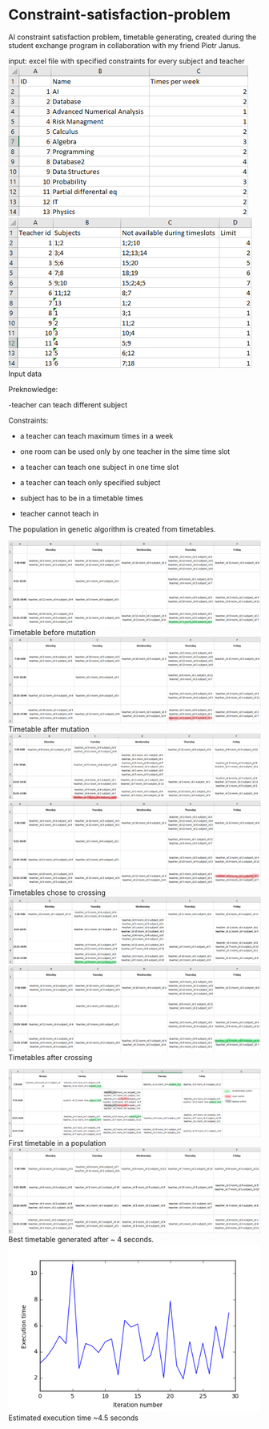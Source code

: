 # Constraint-satisfaction-problem
AI constraint satisfaction problem, timetable generating, created during the student exchange program in collaboration with my friend Piotr Janus. 

input: excel file with specified constraints for every subject and teacher  
![](https://github.com/matbarPL/Constraint-satisfaction-problem/blob/master/subjects.png)
![](https://github.com/matbarPL/Constraint-satisfaction-problem/blob/master/teachers.png)
Input data

Preknowledge: 

-teacher can teach different subject

Constraints:

 - a teacher can teach maximum <limit> times in a week 

 - one room can be used only by one teacher in the sime time slot

 - a teacher can teach one subject in one time slot

 - a teacher can teach only specified subject

 - subject has to be in a timetable <timesPerWeek> times
  
 - teacher cannot teach in <notAvaialableHours>

The population in genetic algorithm is created from timetables.

![](https://github.com/matbarPL/Constraint-satisfaction-problem/blob/master/mut0.png)
Timetable before mutation
![](https://github.com/matbarPL/Constraint-satisfaction-problem/blob/master/mut.png)
Timetable after mutation
![](https://github.com/matbarPL/Constraint-satisfaction-problem/blob/master/cross1.png)
![](https://github.com/matbarPL/Constraint-satisfaction-problem/blob/master/cross2.png)
Timetables chose to crossing
![](https://github.com/matbarPL/Constraint-satisfaction-problem/blob/master/aftercross.png)
![](https://github.com/matbarPL/Constraint-satisfaction-problem/blob/master/aftercross2.png)
Timetables after crossing

![](https://github.com/matbarPL/Constraint-satisfaction-problem/blob/master/first.png)
First timetable in a population
![](https://github.com/matbarPL/Constraint-satisfaction-problem/blob/master/best.png)
Best timetable generated after ~ 4 seconds.
![](https://github.com/matbarPL/Constraint-satisfaction-problem/blob/master/specExWithoutCross.png)
Estimated execution time ~4.5 seconds
